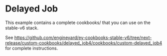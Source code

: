 # Delayed Job

This example contains a complete cookbooks/ that you can use on the stable-v6 stack.

See https://github.com/engineyard/ey-cookbooks-stable-v6/tree/next-release/custom-cookbooks/delayed_job4/cookbooks/custom-delayed_job4 for complete instructions.
